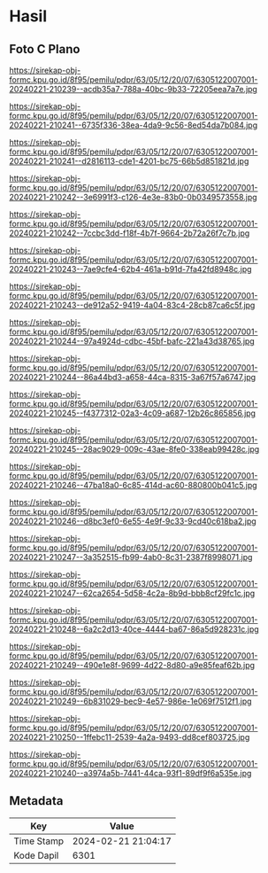# Hasil

## Foto C Plano

https://sirekap-obj-formc.kpu.go.id/8f95/pemilu/pdpr/63/05/12/20/07/6305122007001-20240221-210239--acdb35a7-788a-40bc-9b33-72205eea7a7e.jpg

https://sirekap-obj-formc.kpu.go.id/8f95/pemilu/pdpr/63/05/12/20/07/6305122007001-20240221-210241--6735f336-38ea-4da9-9c56-8ed54da7b084.jpg

https://sirekap-obj-formc.kpu.go.id/8f95/pemilu/pdpr/63/05/12/20/07/6305122007001-20240221-210241--d2816113-cde1-4201-bc75-66b5d851821d.jpg

https://sirekap-obj-formc.kpu.go.id/8f95/pemilu/pdpr/63/05/12/20/07/6305122007001-20240221-210242--3e6991f3-c126-4e3e-83b0-0b0349573558.jpg

https://sirekap-obj-formc.kpu.go.id/8f95/pemilu/pdpr/63/05/12/20/07/6305122007001-20240221-210242--7ccbc3dd-f18f-4b7f-9664-2b72a26f7c7b.jpg

https://sirekap-obj-formc.kpu.go.id/8f95/pemilu/pdpr/63/05/12/20/07/6305122007001-20240221-210243--7ae9cfe4-62b4-461a-b91d-7fa42fd8948c.jpg

https://sirekap-obj-formc.kpu.go.id/8f95/pemilu/pdpr/63/05/12/20/07/6305122007001-20240221-210243--de912a52-9419-4a04-83c4-28cb87ca6c5f.jpg

https://sirekap-obj-formc.kpu.go.id/8f95/pemilu/pdpr/63/05/12/20/07/6305122007001-20240221-210244--97a4924d-cdbc-45bf-bafc-221a43d38765.jpg

https://sirekap-obj-formc.kpu.go.id/8f95/pemilu/pdpr/63/05/12/20/07/6305122007001-20240221-210244--86a44bd3-a658-44ca-8315-3a67f57a6747.jpg

https://sirekap-obj-formc.kpu.go.id/8f95/pemilu/pdpr/63/05/12/20/07/6305122007001-20240221-210245--f4377312-02a3-4c09-a687-12b26c865856.jpg

https://sirekap-obj-formc.kpu.go.id/8f95/pemilu/pdpr/63/05/12/20/07/6305122007001-20240221-210245--28ac9029-009c-43ae-8fe0-338eab99428c.jpg

https://sirekap-obj-formc.kpu.go.id/8f95/pemilu/pdpr/63/05/12/20/07/6305122007001-20240221-210246--47ba18a0-6c85-414d-ac60-880800b041c5.jpg

https://sirekap-obj-formc.kpu.go.id/8f95/pemilu/pdpr/63/05/12/20/07/6305122007001-20240221-210246--d8bc3ef0-6e55-4e9f-9c33-9cd40c618ba2.jpg

https://sirekap-obj-formc.kpu.go.id/8f95/pemilu/pdpr/63/05/12/20/07/6305122007001-20240221-210247--3a352515-fb99-4ab0-8c31-2387f8998071.jpg

https://sirekap-obj-formc.kpu.go.id/8f95/pemilu/pdpr/63/05/12/20/07/6305122007001-20240221-210247--62ca2654-5d58-4c2a-8b9d-bbb8cf29fc1c.jpg

https://sirekap-obj-formc.kpu.go.id/8f95/pemilu/pdpr/63/05/12/20/07/6305122007001-20240221-210248--6a2c2d13-40ce-4444-ba67-86a5d928231c.jpg

https://sirekap-obj-formc.kpu.go.id/8f95/pemilu/pdpr/63/05/12/20/07/6305122007001-20240221-210249--490e1e8f-9699-4d22-8d80-a9e85feaf62b.jpg

https://sirekap-obj-formc.kpu.go.id/8f95/pemilu/pdpr/63/05/12/20/07/6305122007001-20240221-210249--6b831029-bec9-4e57-986e-1e069f7512f1.jpg

https://sirekap-obj-formc.kpu.go.id/8f95/pemilu/pdpr/63/05/12/20/07/6305122007001-20240221-210250--1ffebc11-2539-4a2a-9493-dd8cef803725.jpg

https://sirekap-obj-formc.kpu.go.id/8f95/pemilu/pdpr/63/05/12/20/07/6305122007001-20240221-210240--a3974a5b-7441-44ca-93f1-89df9f6a535e.jpg


## Metadata

| Key        | Value               |
| ---------- | ------------------- |
| Time Stamp | 2024-02-21 21:04:17 |
| Kode Dapil | 6301                |



